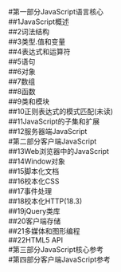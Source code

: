 #第一部分JavaScript语言核心<br>
##1JavaScript概述<br>
##2词法结构<br>
##3类型.值和变量<br>
##4表达式和运算符<br>
##5语句<br>
##6对象<br>
##7数组<br>
##8函数<br>
##9类和模块<br>
##10正则表达式的模式匹配(未读)<br>
##11JavaScript的子集和扩展<br>
##12服务器端JavaScript<br>
#第二部分客户端JavaScript<br>
##13Web浏览器中的JavaScript<br>
##14Window对象<br>
##15脚本化文档<br>
##16校本化CSS<br>
##17事件处理<br>
##18校本化HTTP(18.3)<br>
##19jQuery类库<br>
##20客户端存储<br>
##21多媒体和图形编程<br>
##22HTML5 API<br>
#第三部分JavaScript核心参考<br>
#第四部分客户端JavaScript参考<br>
